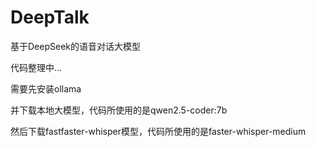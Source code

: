 # DeepTalk
基于DeepSeek的语音对话大模型

代码整理中...

需要先安装ollama

并下载本地大模型，代码所使用的是qwen2.5-coder:7b

然后下载fastfaster-whisper模型，代码所使用的是faster-whisper-medium

